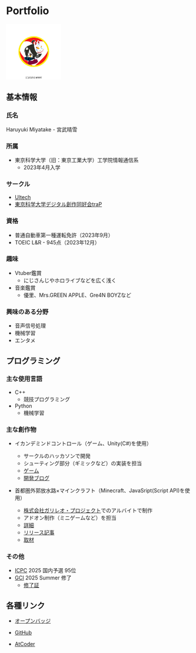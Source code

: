 # Portfolio
<img src="images/icon.jpg" alt="アイコン" width="150" height="150">

## 基本情報
### 氏名
Haruyuki Miyatake - 宮武晴雪

### 所属
- 東京科学大学（旧：東京工業大学）工学院情報通信系
  - 2023年4月入学

### サークル
- [Ultech](https://titech.info/circle/150)
- [東京科学大学デジタル創作同好会traP](https://portfolio.trap.jp/)

### 資格
- 普通自動車第一種運転免許（2023年9月）
- TOEIC L&R - 945点（2023年12月）

### 趣味
- Vtuber鑑賞
    - にじさんじやホロライブなどを広く浅く
- 音楽鑑賞
    - 優里、Mrs.GREEN APPLE、Gre4N BOYZなど

### 興味のある分野
- 音声信号処理
- 機械学習
- エンタメ

## プログラミング
### 主な使用言語
- C++
    - 競技プログラミング
- Python
    - 機械学習

### 主な創作物
- イカンデミンドコントロール（ゲーム、Unity(C#)を使用）
    - サークルのハッカソンで開発
    - シューティング部分（ギミックなど）の実装を担当
    - [ゲーム](https://napolin.github.io/IkanDemindControl/)
    - [開発ブログ](https://trap.jp/post/1903/)

- 首都圏外郭放水路×マインクラフト（Minecraft、JavaSript(Script API)を使用）
    - [株式会社ガリレオ・プロジェクト](https://galileo-p.com/)でのアルバイトで制作
    - アドオン制作（ミニゲームなど）を担当
    - [詳細](https://www.ktr.mlit.go.jp/edogawa/edogawa01318.html)
    - [リリース記事](https://prtimes.jp/main/html/rd/p/000000010.000134918.html)
    - [取材](https://www.nhk.or.jp/shutoken/saitama/articles/101/022/77/)

### その他
- [ICPC](https://icpc.jp/) 2025 国内予選 95位
- [GCI](https://gci2.t.u-tokyo.ac.jp/) 2025 Summer 修了
    - [修了証](pdf/修了証.pdf)      

## 各種リンク
- [オープンバッジ](https://www.openbadge-global.com/ns/portal/openbadge/public/assertions/user/SHpOdUZqWEVwd1dmeFJhd1FqTHg4UT09)

- [GitHub](https://github.com/haru-miya)

- [AtCoder](https://atcoder.jp/users/yomi1)
